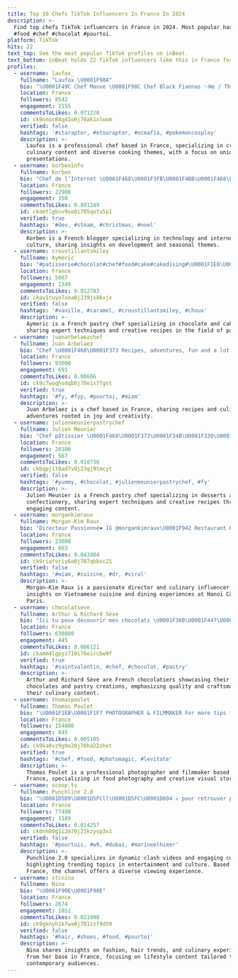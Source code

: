 ```yaml
---
title: Top 10 Chefs TikTok Influencers In France In 2024
description: >-
  Find top chefs TikTok influencers in France in 2024. Most popular hashtags:
  #food #chef #chocolat #pourtoi.
platform: TikTok
hits: 22
text_top: See the most popular TikTok profiles on inBeat.
text_bottom: inBeat holds 22 TikTok influencers like this in France for you to pitch.
profiles:
  - username: laufox_
    fullname: "Laufox \U0001F98A"
    bio: "\U0001F49C Chef Mauve \U0001F98C Chef Black Fiannas ✨He / They ✨ Duet account : @akefox"
    location: France
    followers: 8542
    engagement: 2155
    commentsToLikes: 0.071228
    id: ck9nnoc84q41o0j78ak1xlwum
    verified: false
    hashtags: '#staraptor, #etouraptor, #ocmafia, #pokemoncosplay'
    description: >-
      Laufox is a professional chef based in France, specializing in creative
      culinary content and diverse cooking themes, with a focus on unique food
      presentations.
  - username: korbeninfo
    fullname: Korben
    bio: "Chef de l’Internet \U0001F468\U0001F3FB‍\U0001F4BB\U0001F468‍\U0001F3EB #blogger Merci pour les 23 K ❤️ et abonnez-vous"
    location: France
    followers: 22900
    engagement: 350
    commentsToLikes: 0.091249
    id: ckamtlgbuv9se0i785qotu5p1
    verified: true
    hashtags: '#dev, #steam, #christmas, #noel'
    description: >-
      Korben is a French blogger specializing in technology and internet
      culture, sharing insights on development and seasonal themes.
  - username: croustillantsmiley
    fullname: Aymeric
    bio: "#patisserie#chocolat#chef#food#cake#cakedising#\U0001F1E8\U0001F1F5\U0001F382\U0001F36A\U0001F95E\U0001F370\U0001F369\U0001F36F\U0001F950\U0001F956\U0001F377\U0001F1E8\U0001F1F5"
    location: France
    followers: 5067
    engagement: 1349
    commentsToLikes: 0.012783
    id: ckav1tuyo7xoa0j239js86vjx
    verified: false
    hashtags: '#vanille, #caramel, #croustillantsmiley, #choux'
    description: >-
      Aymeric is a French pastry chef specializing in chocolate and cake design,
      sharing expert techniques and creative recipes in the field of patisserie.
  - username: juanarbelaezchef
    fullname: Juan Arbelaez
    bio: "Chef \U0001F468‍\U0001F373 Recipes, adventures, fun and a lot of smile\U0001F3C4\U0001F6B4\U0001F3FD‍♂️\U0001F3CA⛷"
    location: France
    followers: 93000
    engagement: 691
    commentsToLikes: 0.00686
    id: ck9c7woqhsdqb0j78e1x7fgst
    verified: true
    hashtags: '#fy, #fyp, #pourtoi, #miam'
    description: >-
      Juan Arbelaez is a chef based in France, sharing recipes and culinary
      adventures rooted in joy and creativity.
  - username: julienmeunierpastrychef
    fullname: Julien Meunier
    bio: "Chef pâtissier \U0001F468‍\U0001F373\U0001F34B\U0001F330\U0001F36B\U0001F1EB\U0001F1F7 Instagram: @Julienmeunierpastrychef"
    location: France
    followers: 20100
    engagement: 567
    commentsToLikes: 0.010736
    id: ckbqpj1t0ad7v0j23qj9tmcyt
    verified: false
    hashtags: '#yummy, #chocolat, #julienmeunierpastrychef, #fy'
    description: >-
      Julien Meunier is a French pastry chef specializing in desserts and
      confectionery, sharing expert techniques and creative recipes through his
      engaging content.
  - username: morgankimraux
    fullname: Morgan-Kim Raux
    bio: "Directeur Passionné❤️ IG @morgankimraux\U0001F942 Restaurant Hanoï CàPhê Opéra Paris"
    location: France
    followers: 23600
    engagement: 663
    commentsToLikes: 0.043884
    id: ck9riaferiy6o0j787qbbxc21
    verified: false
    hashtags: '#miam, #cuisine, #dr, #viral'
    description: >-
      Morgan-Kim Raux is a passionate director and culinary influencer sharing
      insights on Vietnamese cuisine and dining experiences at Hanoï CàPhê in
      Paris.
  - username: chocolatseve
    fullname: Arthur & Richard Sève
    bio: "Ici tu peux découvrir mes chocolats \U0001F36B\U0001F447\U0001F3FB"
    location: France
    followers: 630800
    engagement: 445
    commentsToLikes: 0.006121
    id: ckamm4lgpyz710i78eircbw9f
    verified: true
    hashtags: '#saintvalentin, #chef, #chocolat, #pastry'
    description: >-
      Arthur and Richard Sève are French chocolatiers showcasing their artisanal
      chocolates and pastry creations, emphasizing quality and craftsmanship in
      their culinary content.
  - username: thomaspoulet
    fullname: Thomas Poulet
    bio: "\U0001F1EB\U0001F1F7 PHOTOGRAPHER & FILMMAKER For more tips follow me on Instagram @thomaspoulet"
    location: France
    followers: 154800
    engagement: 845
    commentsToLikes: 0.005105
    id: ck9ka8vz9g9o20j78ha22zhet
    verified: true
    hashtags: '#chef, #food, #photomagic, #levitate'
    description: >-
      Thomas Poulet is a professional photographer and filmmaker based in
      France, specializing in food photography and creative visual storytelling.
  - username: scoop.tv
    fullname: Punchline 2.0
    bio: "\U0001D5D9\U0001D5FCll\U0001D5FC\U0001D604 ↖️ pour retrouver plein de clashs, vidéos, et encore plus !"
    location: France
    followers: 77400
    engagement: 1189
    commentsToLikes: 0.014257
    id: ckdnh80g1i2m70j23kzysp3x1
    verified: false
    hashtags: '#pourtoii, #w9, #dubai, #marineelhimer'
    description: >-
      Punchline 2.0 specializes in dynamic clash videos and engaging content,
      highlighting trending topics in entertainment and culture. Based in
      France, the channel offers a diverse viewing experience.
  - username: xtcnina
    fullname: Nina
    bio: "\U0001F90E\U0001F90E"
    location: France
    followers: 2674
    engagement: 1051
    commentsToLikes: 0.021998
    id: ck9gknyh1kfwa0j781zzf9d59
    verified: false
    hashtags: '#hair, #shoes, #food, #pourtoi'
    description: >-
      Nina shares insights on fashion, hair trends, and culinary experiences
      from her base in France, focusing on lifestyle content tailored to
      contemporary audiences.
---
```


